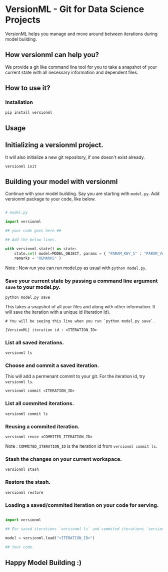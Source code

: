 # VersionML - Git for Data Science Projects

VersionML helps you manage and move around between iterations during model building.



## How versionml can help you?

We provide a git like command line tool for you to take a snapshot of your current state with all necessary information and dependent files.


## How to use it?


### Installation
	
```
pip install versionml
```


## Usage

## Initializing a versionml project. 

It will also initialize a new git repository, if one doesn't exist already.

```
versionml init
```

## Building your model with versionml

Continue with your model building. Say you are starting with `model.py`. Add versionml package to your code, like below.

```python

# model.py

import versionml

## your code goes here ##

## Add the below lines.

with versionml.state() as state:
	state.set( model=MODEL_OBJECT, params = { "PARAM_KEY_1" : "PARAM_VALUE_1" }, metrics = { "METRICS_KEY_1" : "METRICS_KEY_2" }, 
	remarks = "REMARKS" )

```

Note : Now run you can run model.py as usual with `python model.py`.


### Save your current state by passing a command line argument `save` to your model.py.

```
python model.py save
```

This takes a snapshot of all your files and along with other information. It will save the iteration with a unique id (Iteration Id).

```
# You will be seeing this line when you run `python model.py save`.

[VersionML] iteration id : <ITERATION_ID>
```

### List all saved iterations.

```
versionml ls
```

### Choose and commit a saved iteration.

This will add a permenant commit to your git. For the iteration id, try `versionml ls`.

```
versionml commit <ITERATION_ID>
```

### List all commited iterations.

```
versionml commit ls
```

### Reusing a commited iteration. 

```
versionml reuse <COMMITED_ITERATION_ID>
```

Note : `COMMITED_ITERATION_ID` is the iteration id from `versionml commit ls`.


### Stash the changes on your current workspace.

```
versionml stash
```

### Restore the stash.

```
versionml restore
```

### Loading a saved/commited iteration on your code for serving.

```python

import versionml

## For saved iterations `versionml ls` and commited iterations `versionml commit ls`.

model = versionml.load("<ITERATION_ID>")

## Your code.

```

## Happy Model Building :)



